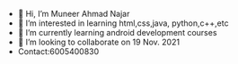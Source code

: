 - 👋 Hi, I’m Muneer Ahmad Najar
- 👀 I’m interested in learning html,css,java, python,c++,etc
- 🌱 I’m currently learning android development courses
- 💞️ I’m looking to collaborate on 19 Nov. 2021
- Contact:6005400830

<!---
MUNEERNAJAR123/MUNEERNAJAR123 is a ✨ special ✨ repository because its `README.md` (this file) appears on your GitHub profile.
You can click the Preview link to take a look at your changes.
--->
